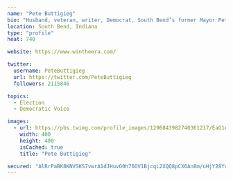 ```yaml
---
name: "Pete Buttigieg"
bio: "Husband, veteran, writer, Democrat, South Bend’s former Mayor Pete. Boot-Edge-Edge. (he/him)"
location: South Bend, Indiana
type: "profile"
heat: 740

website: https://www.wintheera.com/

twitter:
  username: PeteButtigieg
  url: https://twitter.com/PeteButtigieg
  followers: 2115846

topics:
  - Election
  - Democratic Voice

images:
  - url: https://pbs.twimg.com/profile_images/1296843982740361217/EaG1ATqj_400x400.jpg
    width: 400
    height: 400
    isCached: true
    title: "Pete Buttigieg"

secured: "AlRrPaBK8KNVSKS7vwrA1dJHuvO0h76OV1BjcqL2XQQ8pCX6An8m/uHjY28YcHciCF5/YxBQmo1yoYon9NvIL7cXKZHR267aYgm7Kw0/W3rqdf1A1sGlRc/bwHLJt42tq+6vImQFyOq2+tBg+6HOWqFv4lAQ7FQIY8LkZcmB5RALVO9B6v1IDWpq9BTUPsnoIoIyNnrO/pK5eWkFxMHAHdSs1NnK4ycxYpEQHkgnlpq5yEIVbHzb48mRlIos3K6pnBOxM9Lo2Hpb3JCNIQ3g07hJUjy9ogu470jC1Ai1i5jZdUEDzI9u7HQM4MCRcY8HI3IN6LQq+dZ08SLKTpbBCOIsvY/eO1/cCFs1mObk/axc133NbYwUHI9x/nkYB3u8;dur4Qpl41HA9Pd1f9EIbJg=="
---
```


